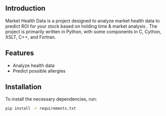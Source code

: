 
## Introduction
Market Health Data is a project designed to analyze market health data to predict ROI for your stock based on holding time & market analysis . The project is primarily written in Python, with some components in C, Cython, XSLT, C++, and Fortran.

## Features
- Analyze health data
- Predict possible allergies

## Installation
To install the necessary dependencies, run:
```bash
pip install -r requirements.txt
